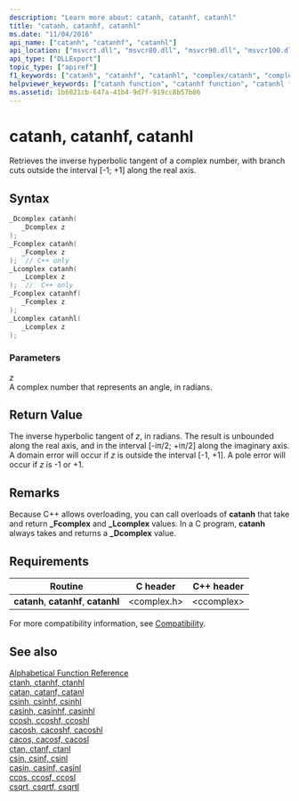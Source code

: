```yaml
---
description: "Learn more about: catanh, catanhf, catanhl"
title: "catanh, catanhf, catanhl"
ms.date: "11/04/2016"
api_name: ["catanh", "catanhf", "catanhl"]
api_location: ["msvcrt.dll", "msvcr80.dll", "msvcr90.dll", "msvcr100.dll", "msvcr100_clr0400.dll", "msvcr110.dll", "msvcr110_clr0400.dll", "msvcr120.dll", "msvcr120_clr0400.dll", "ucrtbase.dll", "api-ms-win-crt-math-l1-1-0.dll"]
api_type: ["DLLExport"]
topic_type: ["apiref"]
f1_keywords: ["catanh", "catanhf", "catanhl", "complex/catanh", "complex/catanhf", "complex/catanhl"]
helpviewer_keywords: ["catanh function", "catanhf function", "catanhl function"]
ms.assetid: 1b6021cb-647a-41b4-9d7f-919cc8b57b86
---
```

# catanh, catanhf, catanhl

Retrieves the inverse hyperbolic tangent of a complex number, with branch cuts outside the interval [-1; +1] along the real axis.

## Syntax

```C
_Dcomplex catanh(
   _Dcomplex z
);
_Fcomplex catanh(
   _Fcomplex z
);  // C++ only
_Lcomplex catanh(
   _Lcomplex z
);  //  C++ only
_Fcomplex catanhf(
   _Fcomplex z
);
_Lcomplex catanhl(
   _Lcomplex z
);
```

### Parameters

*z*<br/>
A complex number that represents an angle, in radians.

## Return Value

The inverse hyperbolic tangent of *z*, in radians. The result is unbounded along the real axis, and  in the interval [-iπ/2; +iπ/2] along the imaginary axis. A domain error will occur if *z* is outside the interval [-1, +1]. A pole error will occur if *z* is -1 or +1.

## Remarks

Because C++ allows overloading, you can call overloads of **catanh** that take and return **_Fcomplex** and **_Lcomplex** values. In a C program, **catanh** always takes and returns a **_Dcomplex** value.

## Requirements

|Routine|C header|C++ header|
|-------------|--------------|------------------|
|**catanh**,               **catanhf**, **catanhl**|\<complex.h>|\<ccomplex>|

For more compatibility information, see [Compatibility](../../c-runtime-library/compatibility.md).

## See also

[Alphabetical Function Reference](crt-alphabetical-function-reference.md)<br/>
[ctanh, ctanhf, ctanhl](ctanh-ctanhf-ctanhl.md)<br/>
[catan, catanf, catanl](catan-catanf-catanl.md)<br/>
[csinh, csinhf, csinhl](csinh-csinhf-csinhl.md)<br/>
[casinh, casinhf, casinhl](casinh-casinhf-casinhl.md)<br/>
[ccosh, ccoshf, ccoshl](ccosh-ccoshf-ccoshl.md)<br/>
[cacosh, cacoshf, cacoshl](cacosh-cacoshf-cacoshl.md)<br/>
[cacos, cacosf, cacosl](cacos-cacosf-cacosl.md)<br/>
[ctan, ctanf, ctanl](ctan-ctanf-ctanl.md)<br/>
[csin, csinf, csinl](csin-csinf-csinl.md)<br/>
[casin, casinf, casinl](casin-casinf-casinl.md)<br/>
[ccos, ccosf, ccosl](ccos-ccosf-ccosl.md)<br/>
[csqrt, csqrtf, csqrtl](csqrt-csqrtf-csqrtl.md)<br/>

